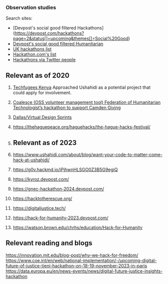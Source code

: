 ### Observation studies

Search sites: 
* [Devpost's social good filtered Hackathons] (https://devpost.com/hackathons?page=2&status[]=upcoming&themes[]=Social%20Good)
* [Devpost's social good filtered Humanitarian](https://devpost.com/hackathons?order_by=deadline&search=humanitarian)
* [UK hackathons list](https://hack.athon.uk/events/list/)
* [Hackathon.com's list](https://www.hackathon.com/online)
* [Hackathons via Twitter people](https://twitter.com/search?q=hackathon&src=typed_query&f=user)

## Relevant as of 2020
1. [Techfugees Kenya](https://twitter.com/TechfugeesK/status/1458399295120580608) Approached Ushahidi as a potential project that could apply for involvement.
2. [Coalesce (OSS volunteer management tool) Federation of Humanitarian Technologist’s hackathon to support Camden Giving](https://www.federationof.tech/hackathon)
3. [Dallas/Virtual Design Sprints](https://medium.com/dallas-design-sprints/virtual-design-sprints-yes-we-can-a4759f23e7e3)
4. https://thehaguepeace.org/haguehacks/the-hague-hacks-festival/

5. ## Relevant as of 2023
1. https://www.ushahidi.com/about/blog/want-your-code-to-matter-come-hack-at-ushahidi/
2. https://g0v.hackmd.io/iPjhwnHLSGO0Z3B5G9egiQ
4. https://kyroz.devpost.com/
5. https://gnec-hackathon-2024.devpost.com/
6. https://hacktotherescue.org/
7. https://digitaljustice.tech/
8. https://hack-for-humanity-2023.devpost.com/
9. https://watson.brown.edu/chrhs/education/Hack-for-Humanity

## Relevant reading and blogs

https://innovation.mit.edu/blog-post/why-we-hack-for-freedom/
https://www.coe.int/en/web/national-implementation/-/upcoming-digital-future-of-justice-tjeni-hackathon-on-18-19-november-2023-in-paris
https://data.europa.eu/en/news-events/news/digital-future-justice-insights-hackathon